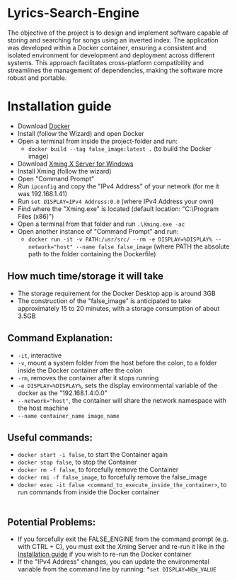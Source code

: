 # Lyrics-Search-Engine
The objective of the project is to design and implement software capable of storing and searching for songs using an inverted index. The application was developed within a Docker container, ensuring a consistent and isolated environment for development and deployment across different systems. This approach facilitates cross-platform compatibility and streamlines the management of dependencies, making the software more robust and portable.

# Installation guide

* Download [Docker](https://www.docker.com/products/docker-desktop/)
* Install (follow the Wizard) and open Docker
* Open a terminal from inside the project-folder and run:
    * ```docker build --tag false_image:latest .``` (to build the Docker image)
* Download [Xming X Server for Windows](https://sourceforge.net/projects/xming/)
* Install Xming (follow the wizard)
* Open "Command Prompt"
* Run ```ipconfig``` and copy the "IPv4 Address" of your network (for me it was 192.168.1.41)
* Run ```set DISPLAY=IPv4 Address:0.0``` (where IPv4 Address your own)
* Find where the "Xming.exe" is located (default location: "C:\Program Files (x86)")
* Open a terminal from that folder and run ```.\Xming.exe -ac```
* Open another instance of "Command Prompt" and run:
    * ```docker run -it -v PATH:/usr/src/ --rm -e DISPLAY=%DISPLAY% --network="host" --name false false_image``` (where PATH the absolute path to the folder containing the Dockerfile)

## How much time/storage it will take

* The storage requirement for the Docker Desktop app is around 3GB
* The construction of the "false_image" is anticipated to take approximately 15 to 20 minutes, with a storage consumption of about 3.5GB

## Command Explanation:
* ```-it```, interactive
* ```-v```, mount a system folder from the host before the colon, to a folder inside the Docker container after the colon
* ```-rm```, removes the container after it stops running
* ```-e DISPLAY=%DISPLAY%```, sets the display environmental variable of the docker as the "192.168.1.4:0.0"
* ```--network="host"```, the container will share the network namespace with the host machine
* ```--name container_name image_name```

## Useful commands:

* ```docker start -i false```, to start the Container again
*  ```docker stop false```, to stop the Container
* ```docker rm -f false```, to forcefully remove the Container
* ```docker rmi -f false_image```, to forcefully remove the false_image
* ```docker exec -it false <command_to_execute_inside_the_container>```, to run commands from inside the Docker container
<br><br>

## Potential Problems:

* If you forcefully exit the FALSE_ENGINE from the command prompt (e.g. with CTRL + C), you must exit the Xming Server and re-run it like in the [Installation guide](#installation-guide) if you wish to re-run the Docker container
* If the "IPv4 Address" changes, you can update the environmental variable from the command line by running:
    *```set DISPLAY=NEW_VALUE```

